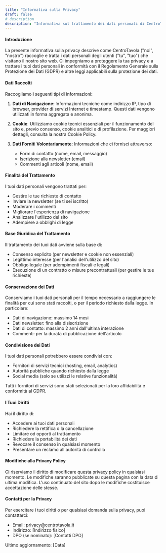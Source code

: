 ```yaml
---
title: "Informativa sulla Privacy"
draft: false
# description
description: "Informativa sul trattamento dei dati personali di CentroTavola"
---
```


#### Introduzione

La presente informativa sulla privacy descrive come CentroTavola ("noi", "nostro") raccoglie e tratta i dati personali degli utenti ("tu", "tuo") che visitano il nostro sito web. Ci impegniamo a proteggere la tua privacy e a trattare i tuoi dati personali in conformità con il Regolamento Generale sulla Protezione dei Dati (GDPR) e altre leggi applicabili sulla protezione dei dati.

#### Dati Raccolti

Raccogliamo i seguenti tipi di informazioni:

1. **Dati di Navigazione**: Informazioni tecniche come indirizzo IP, tipo di browser, provider di servizi Internet e timestamp. Questi dati vengono utilizzati in forma aggregata e anonima.

2. **Cookie**: Utilizziamo cookie tecnici essenziali per il funzionamento del sito e, previo consenso, cookie analitici e di profilazione. Per maggiori dettagli, consulta la nostra Cookie Policy.

3. **Dati Forniti Volontariamente**: Informazioni che ci fornisci attraverso:
   - Form di contatto (nome, email, messaggio)
   - Iscrizione alla newsletter (email)
   - Commenti agli articoli (nome, email)

#### Finalità del Trattamento

I tuoi dati personali vengono trattati per:

- Gestire le tue richieste di contatto
- Inviare la newsletter (se ti sei iscritto)
- Moderare i commenti
- Migliorare l'esperienza di navigazione
- Analizzare l'utilizzo del sito
- Adempiere a obblighi di legge

#### Base Giuridica del Trattamento

Il trattamento dei tuoi dati avviene sulla base di:

- Consenso esplicito (per newsletter e cookie non essenziali)
- Legittimo interesse (per l'analisi dell'utilizzo del sito)
- Obbligo legale (per adempimenti fiscali e legali)
- Esecuzione di un contratto o misure precontrattuali (per gestire le tue richieste)

#### Conservazione dei Dati

Conserviamo i tuoi dati personali per il tempo necessario a raggiungere le finalità per cui sono stati raccolti, o per il periodo richiesto dalla legge. In particolare:

- Dati di navigazione: massimo 14 mesi
- Dati newsletter: fino alla disiscrizione
- Dati di contatto: massimo 2 anni dall'ultima interazione
- Commenti: per la durata di pubblicazione dell'articolo

#### Condivisione dei Dati

I tuoi dati personali potrebbero essere condivisi con:

- Fornitori di servizi tecnici (hosting, email, analytics)
- Autorità pubbliche quando richiesto dalla legge
- Social media (solo se utilizzi le relative funzionalità)

Tutti i fornitori di servizi sono stati selezionati per la loro affidabilità e conformità al GDPR.

#### I Tuoi Diritti

Hai il diritto di:

- Accedere ai tuoi dati personali
- Richiedere la rettifica o la cancellazione
- Limitare od opporti al trattamento
- Richiedere la portabilità dei dati
- Revocare il consenso in qualsiasi momento
- Presentare un reclamo all'autorità di controllo

#### Modifiche alla Privacy Policy

Ci riserviamo il diritto di modificare questa privacy policy in qualsiasi momento. Le modifiche saranno pubblicate su questa pagina con la data di ultima modifica. L'uso continuato del sito dopo le modifiche costituisce accettazione delle stesse.

#### Contatti per la Privacy

Per esercitare i tuoi diritti o per qualsiasi domanda sulla privacy, puoi contattarci:

- Email: privacy@centrotavola.it
- Indirizzo: [Indirizzo fisico]
- DPO (se nominato): [Contatti DPO]

Ultimo aggiornamento: [Data]
